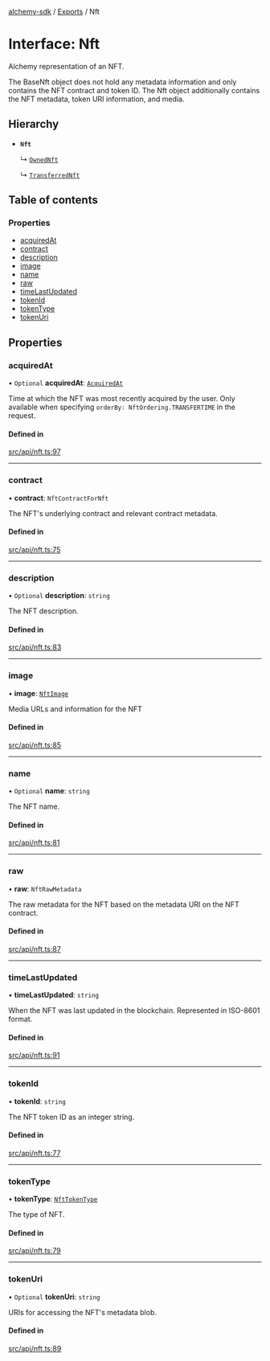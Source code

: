 [alchemy-sdk](../README.md) / [Exports](../modules.md) / Nft

# Interface: Nft

Alchemy representation of an NFT.

The BaseNft object does not hold any metadata information and only contains
the NFT contract and token ID. The Nft object additionally contains the NFT
metadata, token URI information, and media.

## Hierarchy

- **`Nft`**

  ↳ [`OwnedNft`](OwnedNft.md)

  ↳ [`TransferredNft`](TransferredNft.md)

## Table of contents

### Properties

- [acquiredAt](Nft.md#acquiredat)
- [contract](Nft.md#contract)
- [description](Nft.md#description)
- [image](Nft.md#image)
- [name](Nft.md#name)
- [raw](Nft.md#raw)
- [timeLastUpdated](Nft.md#timelastupdated)
- [tokenId](Nft.md#tokenid)
- [tokenType](Nft.md#tokentype)
- [tokenUri](Nft.md#tokenuri)

## Properties

### acquiredAt

• `Optional` **acquiredAt**: [`AcquiredAt`](AcquiredAt.md)

Time at which the NFT was most recently acquired by the user. Only
available when specifying `orderBy: NftOrdering.TRANSFERTIME` in the
request.

#### Defined in

[src/api/nft.ts:97](https://github.com/alchemyplatform/alchemy-sdk-js/blob/c9dbbf0/src/api/nft.ts#L97)

___

### contract

• **contract**: `NftContractForNft`

The NFT's underlying contract and relevant contract metadata.

#### Defined in

[src/api/nft.ts:75](https://github.com/alchemyplatform/alchemy-sdk-js/blob/c9dbbf0/src/api/nft.ts#L75)

___

### description

• `Optional` **description**: `string`

The NFT description.

#### Defined in

[src/api/nft.ts:83](https://github.com/alchemyplatform/alchemy-sdk-js/blob/c9dbbf0/src/api/nft.ts#L83)

___

### image

• **image**: [`NftImage`](NftImage.md)

Media URLs and information for the NFT

#### Defined in

[src/api/nft.ts:85](https://github.com/alchemyplatform/alchemy-sdk-js/blob/c9dbbf0/src/api/nft.ts#L85)

___

### name

• `Optional` **name**: `string`

The NFT name.

#### Defined in

[src/api/nft.ts:81](https://github.com/alchemyplatform/alchemy-sdk-js/blob/c9dbbf0/src/api/nft.ts#L81)

___

### raw

• **raw**: `NftRawMetadata`

The raw metadata for the NFT based on the metadata URI on the NFT contract.

#### Defined in

[src/api/nft.ts:87](https://github.com/alchemyplatform/alchemy-sdk-js/blob/c9dbbf0/src/api/nft.ts#L87)

___

### timeLastUpdated

• **timeLastUpdated**: `string`

When the NFT was last updated in the blockchain. Represented in ISO-8601 format.

#### Defined in

[src/api/nft.ts:91](https://github.com/alchemyplatform/alchemy-sdk-js/blob/c9dbbf0/src/api/nft.ts#L91)

___

### tokenId

• **tokenId**: `string`

The NFT token ID as an integer string.

#### Defined in

[src/api/nft.ts:77](https://github.com/alchemyplatform/alchemy-sdk-js/blob/c9dbbf0/src/api/nft.ts#L77)

___

### tokenType

• **tokenType**: [`NftTokenType`](../enums/NftTokenType.md)

The type of NFT.

#### Defined in

[src/api/nft.ts:79](https://github.com/alchemyplatform/alchemy-sdk-js/blob/c9dbbf0/src/api/nft.ts#L79)

___

### tokenUri

• `Optional` **tokenUri**: `string`

URIs for accessing the NFT's metadata blob.

#### Defined in

[src/api/nft.ts:89](https://github.com/alchemyplatform/alchemy-sdk-js/blob/c9dbbf0/src/api/nft.ts#L89)
